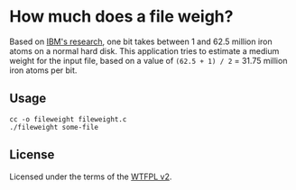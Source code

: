 # How much does a file weigh?

Based on [IBM's research](http://gizmodo.com/5875674/ibm-figures-out-how-many-atoms-it-takes-to-hold-a-bit-hint-its-12), one bit takes between 1 and 62.5 million iron atoms on a normal hard disk. This application tries to estimate a medium weight for the input file, based on a value of `(62.5 + 1) / 2` = 31.75 million iron atoms per bit.

## Usage

    cc -o fileweight fileweight.c
    ./fileweight some-file

## License

Licensed under the terms of the [WTFPL v2](http://wtfpl.net/txt/copying).
